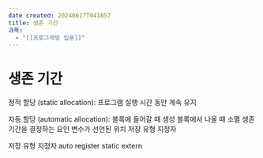 ```yaml
---
date created: 20240617T041857
title: 생존 기간
과목:
  - "[[프로그래밍 입문]]"
---
```


# 생존 기간

정적 할당 (static allocation):
 프로그램 실행 시간 동안 계속 유지

자동 할당 (automatic allocation):
 블록에 들어갈 때 생성
 블록에서 나올 때 소멸 생존 기간을 결정하는 요인
 변수가 선언된 위치
 저장 유형 지정자

저장 유형 지정자
 auto
 register
 static
 extern
